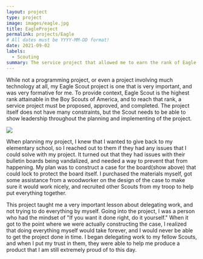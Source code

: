 ```yaml
---
layout: project
type: project
image: images/eagle.jpg
title: EagleProject
permalink: projects/Eagle
# All dates must be YYYY-MM-DD format!
date: 2021-09-02
labels:
  - Scouting
summary: The service project that allowed me to earn the rank of Eagle Scout.
---
```

While not a programming project, or even a project involving much technology at all, my Eagle Scout project is one that is very important, and was very formative for me. To provide context, Eagle Scout is the highest rank attainable in the Boy Scouts of America, and to reach that rank, a service project must be proposed, approved, and completed. The project itself does not have many constraints, but the Scout needs to be able to show leadership throughout the planning and implementing of the project.

<img class="ui image" src="../images/EagleProject.png">

When planning my project, I knew that I wanted to give back to my elementary school, so I reached out to them if they had any issues that I could solve with my project. It turned out that they had issues with their bulletin boards being vandalized, and needed a way to prevent that from happening. My plan was to construct a case for the board(show above) that could lock to protect the board itself. I purchased the materials myself, got some assistance from a woodworker on the design of the case to make sure it would work nicely, and recruited other Scouts from my troop to help put everything together.

This project taught me a very important lesson about delegating work, and not trying to do everything by myself. Going into the project, I was a person who had the mindset of "If you want it done right, do it yourself." When it got to the point where we were actually constructing the case, I realized that doing everything myself would take forever, and I would never be able to get the project done in time. I began delegating work to my fellow Scouts, and when I put my trust in them, they were able to help me produce a product that I am still extremely proud of to this day.

